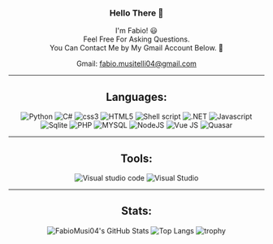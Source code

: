 <div align="center">

### Hello There 👋

I'm Fabio! 😃 <br>
Feel Free For Asking Questions. <br>
You Can Contact Me by My Gmail Account Below. :facepunch: <br>

Gmail: fabio.musitelli04@gmail.com <br>

---

## Languages:
<div align="center">
    <img alt="Python" src="https://img.shields.io/badge/python%20-%2314354C.svg?&style=for-the-badge&logo=python&logoColor=white%22/%3E"/>
    <img alt="C#" src="https://img.shields.io/badge/c%23-%23239120.svg?style=for-the-badge&logo=c-sharp&logoColor=white"/>
    <img alt="css3" src="https://img.shields.io/badge/css3-%231572B6.svg?style=for-the-badge&logo=css3&logoColor=white"/>
    <img alt="HTML5" src="https://img.shields.io/badge/html5-%23E34F26.svg?style=for-the-badge&logo=html5&logoColor=white"/>
    <img alt="Shell script" src="https://img.shields.io/badge/shell_script-%23121011.svg?style=for-the-badge&logo=gnu-bash&logoColor=white"/>
    <img alt=".NET" src="https://img.shields.io/badge/.NET-5C2D91?style=for-the-badge&logo=.net&logoColor=white"/>
    <img alt="Javascript" src="https://img.shields.io/badge/javascript-%23323330.svg?style=for-the-badge&logo=javascript&logoColor=%23F7DF1E"/>
    <img alt="Sqlite" src="https://img.shields.io/badge/sqlite-%2307405e.svg?style=for-the-badge&logo=sqlite&logoColor=white"/>
    <img alt="PHP" src="https://img.shields.io/badge/php-%23777BB4.svg?style=for-the-badge&logo=php&logoColor=white"/>
    <img alt="MYSQL" src="https://img.shields.io/badge/mysql-%2300f.svg?style=for-the-badge&logo=mysql&logoColor=white"/>
    <img alt="NodeJS" src="https://img.shields.io/badge/node.js-6DA55F?style=for-the-badge&logo=node.js&logoColor=white"/>
    <img alt="Vue JS" src="https://img.shields.io/badge/Vue.js-35495E?style=for-the-badge&logo=vue.js&logoColor=4FC08D"/>
    <img alt="Quasar" src="https://img.shields.io/badge/Quasar-16B7FB?style=for-the-badge&logo=quasar&logoColor=black"/>
</div>

---

## Tools:
<div align="center">
    <img alt="Visual studio code" src="https://img.shields.io/badge/Visual%20Studio%20Code-0078d7.svg?style=for-the-badge&logo=visual-studio-code&logoColor=white"/>
    <img alt="Visual Studio" src="https://img.shields.io/badge/Visual%20Studio-5C2D91.svg?style=for-the-badge&logo=visual-studio&logoColor=white"/>
</div>

---

## Stats:
<div align="center">
    <img  alt="FabioMusi04's GitHub Stats" src="https://awesome-github-stats.azurewebsites.net/user-stats/FabioMusi04?cardType=github&theme=algolia" /> 
    <img alt="Top Langs" src="https://github-readme-stats.vercel.app/api/top-langs/?username=FabioMusi04&theme=algolia&layout=compact"/>
    <img alt="trophy" src="https://github-profile-trophy.vercel.app/?username=FabioMusi04&theme=onedark"/>
</div>

</div>
